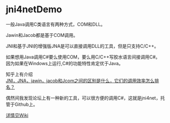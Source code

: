 # jni4netDemo

一般Java调用C类语言有两种方式，COM和DLL。  

Jawin和Jacob都是基于COM调用。

JNI和基于JNI的增强版JNA是可以直接调用DLL的工具，但是只支持C/C++。  

如果想用Java调用C#要么使用COM，要么用C/C++写胶水语言间接调用C#。  
因为如果在Windows上运行,C#的功能特性肯定优于Java。  

知乎上有介绍  
[JNI，JNA，jawin，jacob和Jcom之间的区别是什么，它们的调用效率怎么排名？](https://www.zhihu.com/question/48816879)


偶然间我发现论坛上有一种新的工具，可以很方便的调用C#，这就是jni4net，托管于Github上。

[详情见Wiki](https://github.com/fanspaceshow/jni4netDemo/wiki)
